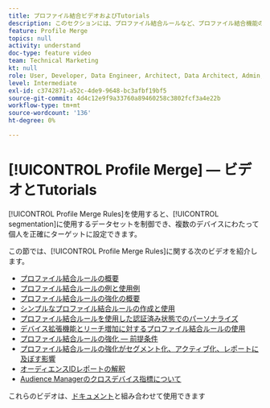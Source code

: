 ```yaml
---
title: プロファイル結合ビデオおよびTutorials
description: このセクションには、プロファイル結合ルールなど、プロファイル結合機能のビデオとチュートリアルが含まれています。
feature: Profile Merge
topics: null
activity: understand
doc-type: feature video
team: Technical Marketing
kt: null
role: User, Developer, Data Engineer, Architect, Data Architect, Admin, Leader
level: Intermediate
exl-id: c3742871-a52c-4de9-9648-bc3afbf19bf5
source-git-commit: 4d4c12e9f9a33760a89460258c3802fcf3a4e22b
workflow-type: tm+mt
source-wordcount: '136'
ht-degree: 0%

---
```


# [!UICONTROL Profile Merge]  — ビデオとTutorials

[!UICONTROL Profile Merge Rules]を使用すると、[!UICONTROL segmentation]に使用するデータセットを制御でき、複数のデバイスにわたって個人を正確にターゲットに設定できます。

この節では、[!UICONTROL Profile Merge Rules]に関する次のビデオを紹介します。

* [プロファイル結合ルールの概要](overview-of-profile-merge-rules.md)
* [プロファイル結合ルールの例と使用例](profile-merge-rule-examples-and-use-cases.md)
* [プロファイル結合ルールの強化の概要](overview-of-profile-merge-rule-enhancements.md)
* [シンプルなプロファイル結合ルールの作成と使用](creating-and-using-simple-profile-merge-rules.md)
* [プロファイル結合ルールを使用した認証済み状態でのパーソナライズ](using-profile-merge-rules-to-personalize-in-an-authenticated-state.md)
* [デバイス拡張機能とリーチ増加に対するプロファイル結合ルールの使用](using-profile-merge-rules-for-device-extension-and-increased-reach.md)
* [プロファイル結合ルールの強化 — 前提条件](profile-merge-rule-enhancements-pre-requisites.md)
* [プロファイル結合ルールの強化がセグメント化、アクティブ化、レポートに及ぼす影響](how-profile-merge-rule-enhancements-impact-segmentation-activation-and-reporting.md)
* [オーディエンスIDレポートの解釈](interpret-audience-identity-reporting.md)
* [Audience Managerのクロスデバイス指標について](understanding-cross-device-metrics-in-audience-manager.md)

これらのビデオは、[ドキュメント](https://experienceleague.adobe.com/docs/audience-manager/user-guide/features/profile-merge-rules/merge-rules-overview.html)と組み合わせて使用できます
